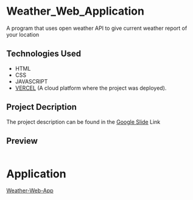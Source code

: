 # Weather_Web_Application
A program that uses open weather API to give current weather report of your location

## Technologies Used
  - HTML
  - CSS
  - JAVASCRIPT
  - [VERCEL](https://vercel.com/home) (A cloud platform where the project was deployed).

## Project Decription 
The project description can be found in the [Google Slide](https://docs.google.com/presentation/d/1YioKP2jSoejZb6KvlINCkHuQDWSTXJ8_gzkV1wQozk8/edit?usp=sharing) Link

## Preview
<div style="display:flex">
     <div style="flex:1;padding-left:10px;">
          <img scr"https://cdnjs.cloudflare.com/ajax/libs/moment.js/2.29.1/moment.min.js" width="800"/>
     </div>
</div>

# Application 
[Weather-Web-App](https://weather-web-application-zeta.vercel.app/)
